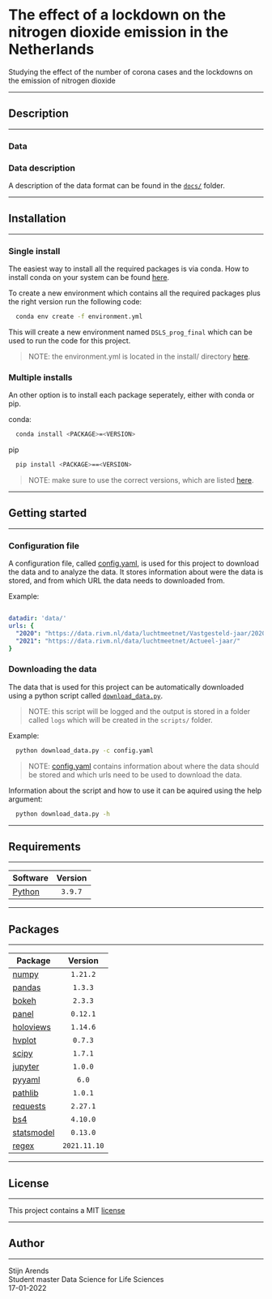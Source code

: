 # The effect of a lockdown on the nitrogen dioxide emission in the Netherlands
Studying the effect of the number of corona cases and the lockdowns on the emission of nitrogen dioxide

* * *
## Description 
* * *

### Data

### Data description
A description of the data format can be found in the [`docs/`](doce/) folder.  

* * *
## Installation
* * *

### Single install
The easiest way to install all the required packages is via conda. How to install conda on your system can be found [here](https://docs.anaconda.com/anaconda/install/index.html).

To create a new environment which contains all the required packages plus the right version run the following code:

```bash
  conda env create -f environment.yml
```

This will create a new environment named `DSLS_prog_final` which can be used to run the code for this project.

> NOTE: the environment.yml is located in the install/ directory [here](install/environment.yaml).

### Multiple installs
An other option is to install each package seperately, either with conda or pip.

conda:
```bash
  conda install <PACKAGE>=<VERSION>
```

pip
```bash
  pip install <PACKAGE>==<VERSION>
```

> NOTE: make sure to use the correct versions, which are listed [here](#packages).  

* * *
## Getting started
* * *

### Configuration file

A configuration file, called [config.yaml](config.yaml), is used for this project to download the data and to analyze the data.
It stores information about were the data is stored, and from which URL the data needs to downloaded from.

Example:
```YAML

datadir: 'data/'
urls: {
  "2020": "https://data.rivm.nl/data/luchtmeetnet/Vastgesteld-jaar/2020/",
  "2021": "https://data.rivm.nl/data/luchtmeetnet/Actueel-jaar/"
}
```

### Downloading the data

The data that is used for this project can be automatically downloaded using a python script called [`download_data.py`](scripts/download_data.py).

> NOTE: this script will be logged and the output is stored in a folder called `logs` which will be created in the `scripts/` folder.

Example:

```bash
  python download_data.py -c config.yaml
```

> NOTE: [config.yaml](config.yaml) contains information about where the data should be stored and which urls need to be used to download the data.

Information about the script and how to use it can be aquired using the help argument:

```bash
  python download_data.py -h
```  

* * *
## Requirements
* * *
| Software                          | Version  |
| --------------------------------- | :------: |
| [Python](https://www.python.org/) | `3.9.7`  |  


* * *
## Packages
* * *
| Package                                                           | Version      |
| ----------------------------------------------------------------- | :----------: |
| [numpy](https://numpy.org/)                                       | `1.21.2`     |
| [pandas](https://pandas.pydata.org/)                              | `1.3.3`      |
| [bokeh](https://bokeh.org/)                                       | `2.3.3`      |
| [panel](https://panel.holoviz.org/)                               | `0.12.1`     |
| [holoviews](https://holoviews.org/)                               | `1.14.6`     |
| [hvplot](https://hvplot.holoviz.org/)                             | `0.7.3`      |
| [scipy](https://scipy.org/)                                       | `1.7.1`      |
| [jupyter](https://jupyter.org/)                                   | `1.0.0`      |
| [pyyaml](https://pyyaml.org/)                                     | `6.0`        |
| [pathlib](https://pathlib.readthedocs.io/en/0.5/l)                | `1.0.1`      |
| [requests](https://docs.python-requests.org/en/master/index.html) | `2.27.1`     |
| [bs4](https://beautiful-soup-4.readthedocs.io/en/latest/)         | `4.10.0`     |
| [statsmodel](https://www.statsmodels.org/stable/index.html)       |`0.13.0`      |
| [regex](https://docs.python.org/3/library/re.html)                | `2021.11.10` |

  
* * *
## License
* * *
This project contains a MIT [license](./LICENSE.md)
  
* * *
## Author
* * *
Stijn Arends  
Student master Data Science for Life Sciences  
17-01-2022  
